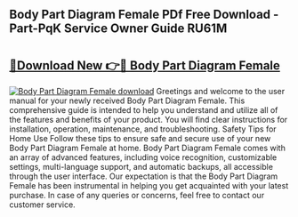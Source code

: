 ## Body Part Diagram Female PDf Free Download - Part-PqK Service Owner Guide RU61M

# <h2><a href="http://dfrk8c6.blite.top/?on=Body+Part+Diagram+Female">🔗Download New 👉🔴 Body Part Diagram Female</a></h2>

[![Body Part Diagram Female download](https://i.imgur.com/lujVjoI.png)](http://dfrk8c6.blite.top/?on=Body+Part+Diagram+Female)
Greetings and welcome to the user manual for your newly received Body Part Diagram Female. This comprehensive guide is intended to help you understand and utilize all of the features and benefits of your product. You will find clear instructions for installation, operation, maintenance, and troubleshooting. Safety Tips for Home Use Follow these tips to ensure safe and secure use of your new Body Part Diagram Female at home. Body Part Diagram Female comes with an array of advanced features, including voice recognition, customizable settings, multi-language support, and automatic backups, all accessible through the user interface. Our expectation is that the Body Part Diagram Female has been instrumental in helping you get acquainted with your latest purchase. In case of any queries or concerns, feel free to contact our customer service.
